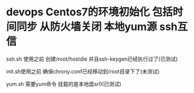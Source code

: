 # devops Centos7的环境初始化 包括时间同步 从防火墙关闭 本地yum源 ssh互信
ssh.sh 使用之前 创建/root/hostdie 并且ssh-keygen已经执行过了(已测试)

init.sh使用之前 确保chrony.conf已经移动到/root目录下了(未测试)

yum.sh 需要yum命令 挂载的是本地盘sr0(已测试)
